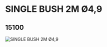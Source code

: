 # SINGLE BUSH 2M Ø4,9
## 15100
![SINGLE BUSH 2M Ø4,9](https://lc-www-live-s.legocdn.com/media/bricks/5/2/6073231.jpg)